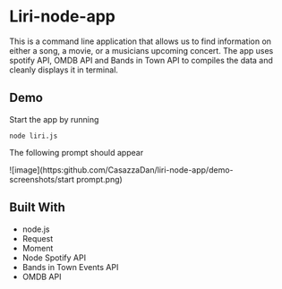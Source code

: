# Liri-node-app

This is a command line application that allows us to find information on either a song, a movie, or a musicians upcoming concert. The app uses spotify API, OMDB API and Bands in Town API to compiles the data and cleanly displays it in terminal.

## Demo

Start the app by running

```
node liri.js 
```
The following prompt should appear

![image](https:github.com/CasazzaDan/liri-node-app/demo-screenshots/start prompt.png)

## Built With

* node.js
* Request
* Moment
* Node Spotify API
* Bands in Town Events API
* OMDB API
